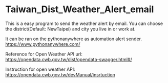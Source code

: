 # Taiwan_Dist_Weather_Alert_email

This is a easy program to send the weather alert by email.
You can choose the district(Default: NewTaipei) and city you live in or work at.

It can be ran on the pythonanywhere as automation alert sender.
https://www.pythonanywhere.com/

Reference for Open Weather API url:
https://opendata.cwb.gov.tw/dist/opendata-swagger.html#/

Instruction for open weather API:
https://opendata.cwb.gov.tw/devManual/insrtuction
